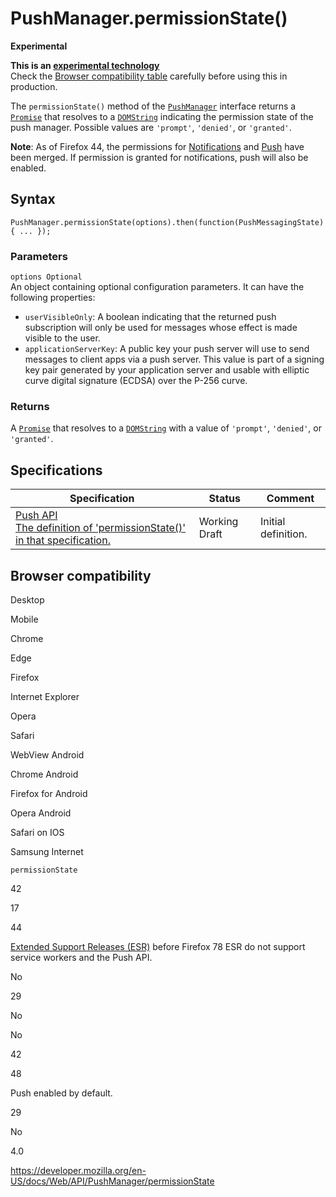 # PushManager.permissionState()

**Experimental**

**This is an [experimental technology](https://developer.mozilla.org/en-US/docs/MDN/Guidelines/Conventions_definitions#experimental)**  
Check the [Browser compatibility table](#browser_compatibility) carefully before using this in production.

The `permissionState()` method of the [`PushManager`](../pushmanager) interface returns a [`Promise`](https://developer.mozilla.org/en-US/docs/Web/JavaScript/Reference/Global_Objects/Promise) that resolves to a [`DOMString`](../domstring) indicating the permission state of the push manager. Possible values are `'prompt'`, `'denied'`, or `'granted'`.

**Note**: As of Firefox 44, the permissions for [Notifications](../notifications_api) and [Push](../push_api) have been merged. If permission is granted for notifications, push will also be enabled.

## Syntax

    PushManager.permissionState(options).then(function(PushMessagingState) { ... });

### Parameters

`options Optional`  
An object containing optional configuration parameters. It can have the following properties:

- `userVisibleOnly`: A boolean indicating that the returned push subscription will only be used for messages whose effect is made visible to the user.
- `applicationServerKey`: A public key your push server will use to send messages to client apps via a push server. This value is part of a signing key pair generated by your application server and usable with elliptic curve digital signature (ECDSA) over the P-256 curve.

### Returns

A [`Promise`](https://developer.mozilla.org/en-US/docs/Web/JavaScript/Reference/Global_Objects/Promise) that resolves to a [`DOMString`](../domstring) with a value of `'prompt'`, `'denied'`, or `'granted'`.

## Specifications

<table><thead><tr class="header"><th>Specification</th><th>Status</th><th>Comment</th></tr></thead><tbody><tr class="odd"><td><a href="https://w3c.github.io/push-api/#dom-pushmanager-permissionstate">Push API<br />
<span class="small">The definition of 'permissionState()' in that specification.</span></a></td><td><span class="spec-wd">Working Draft</span></td><td>Initial definition.</td></tr></tbody></table>

## Browser compatibility

Desktop

Mobile

Chrome

Edge

Firefox

Internet Explorer

Opera

Safari

WebView Android

Chrome Android

Firefox for Android

Opera Android

Safari on IOS

Samsung Internet

`permissionState`

42

17

44

[Extended Support Releases (ESR)](https://www.mozilla.org/en-US/firefox/organizations/) before Firefox 78 ESR do not support service workers and the Push API.

No

29

No

No

42

48

Push enabled by default.

29

No

4.0

<a href="https://developer.mozilla.org/en-US/docs/Web/API/PushManager/permissionState" class="_attribution-link">https://developer.mozilla.org/en-US/docs/Web/API/PushManager/permissionState</a>
